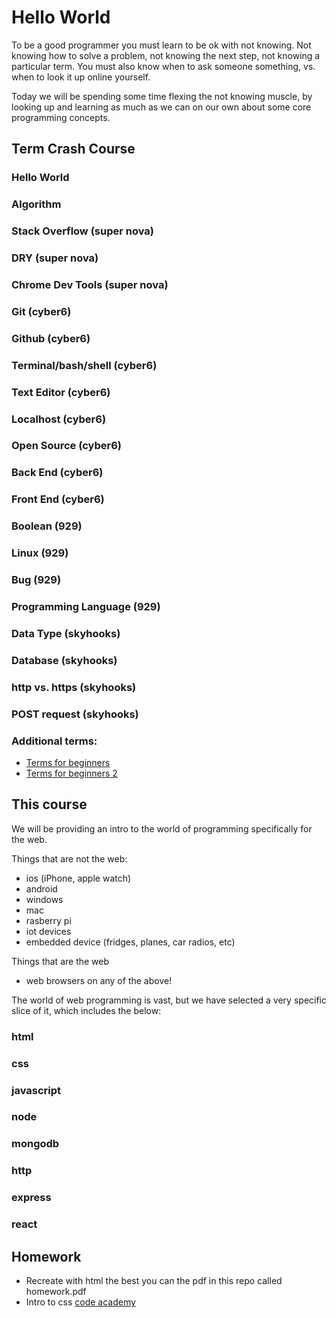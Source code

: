 # Hello World

To be a good programmer you must learn to be ok with not knowing. Not knowing how to solve a problem, not knowing the next step, not knowing a particular term. You must also know when to ask someone something, vs. when to look it up online yourself. 

Today we will be spending some time flexing the not knowing muscle, by looking up and learning as much as we can on our own about some core programming concepts.

## Term Crash Course

### Hello World
### Algorithm

### Stack Overflow (super nova)
### DRY (super nova)
### Chrome Dev Tools (super nova)
### Git (cyber6)
### Github (cyber6)
### Terminal/bash/shell (cyber6)
### Text Editor (cyber6)
### Localhost (cyber6)
### Open Source (cyber6)
### Back End (cyber6)
### Front End (cyber6)
### Boolean (929)
### Linux (929)
### Bug (929)
### Programming Language (929)
### Data Type (skyhooks)
### Database (skyhooks)
### http vs. https (skyhooks)
### POST request (skyhooks)


### Additional terms:
- [Terms for beginners](https://www.freecodecamp.org/news/these-are-the-top-computer-science-terms-you-should-know-if-youre-new-to-programming-fc8592242622/)
- [Terms for beginners 2](https://hackr.io/blog/programming-terms-definitions-for-beginners)

## This course

We will be providing an intro to the world of programming specifically for the web.

Things that are not the web: 
- ios (iPhone, apple watch)
- android
- windows
- mac
- rasberry pi
- iot devices
- embedded device (fridges, planes, car radios, etc)

Things that are the web
- web browsers on any of the above!

The world of web programming is vast, but we have selected a very specific slice of it, which includes the below:

### html
### css
### javascript
### node
### mongodb
### http
### express
### react

## Homework

- Recreate with html the best you can the pdf in this repo called homework.pdf
- Intro to css [code academy](https://www.codecademy.com/courses/learn-css/lessons/css-setup-selectors/exercises/intro-to-css)

